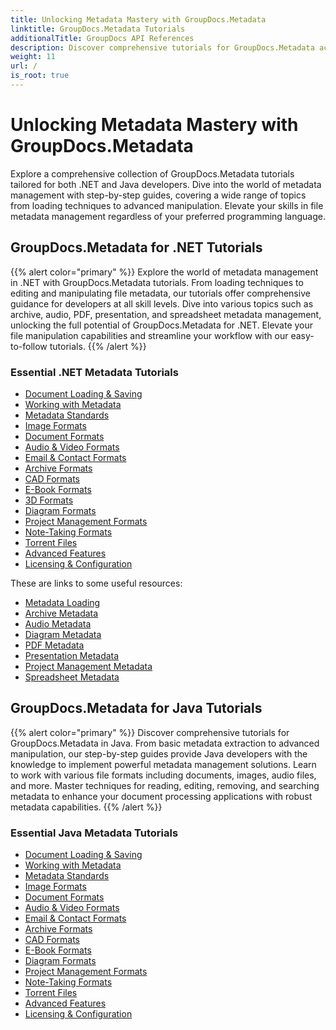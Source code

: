 ```yaml
---
title: Unlocking Metadata Mastery with GroupDocs.Metadata
linktitle: GroupDocs.Metadata Tutorials
additionalTitle: GroupDocs API References
description: Discover comprehensive tutorials for GroupDocs.Metadata across platforms. Master metadata management in .NET and Java effortlessly.
weight: 11
url: /
is_root: true
---
```

# Unlocking Metadata Mastery with GroupDocs.Metadata
Explore a comprehensive collection of GroupDocs.Metadata tutorials tailored for both .NET and Java developers. Dive into the world of metadata management with step-by-step guides, covering a wide range of topics from loading techniques to advanced manipulation. Elevate your skills in file metadata management regardless of your preferred programming language.

## GroupDocs.Metadata for .NET Tutorials
{{% alert color="primary" %}}
Explore the world of metadata management in .NET with GroupDocs.Metadata tutorials. From loading techniques to editing and manipulating file metadata, our tutorials offer comprehensive guidance for developers at all skill levels. Dive into various topics such as archive, audio, PDF, presentation, and spreadsheet metadata management, unlocking the full potential of GroupDocs.Metadata for .NET. Elevate your file manipulation capabilities and streamline your workflow with our easy-to-follow tutorials.
{{% /alert %}}

### Essential .NET Metadata Tutorials

- [Document Loading & Saving](./net/document-loading-saving/)
- [Working with Metadata](./net/working-with-metadata/)
- [Metadata Standards](./net/metadata-standards/)
- [Image Formats](./net/image-formats/)
- [Document Formats](./net/document-formats/)
- [Audio & Video Formats](./net/audio-video-formats/)
- [Email & Contact Formats](./net/email-contact-formats/)
- [Archive Formats](./net/archive-formats/)
- [CAD Formats](./net/cad-formats/)
- [E-Book Formats](./net/ebook-formats/)
- [3D Formats](./net/3d-formats/)
- [Diagram Formats](./net/diagram-formats/)
- [Project Management Formats](./net/project-management-formats/)
- [Note-Taking Formats](./net/note-taking-formats/)
- [Torrent Files](./net/torrent-files/)
- [Advanced Features](./net/advanced-features/)
- [Licensing & Configuration](./net/licensing-configuration/)

These are links to some useful resources:
 
- [Metadata Loading](./net/metadata-loading/)
- [Archive Metadata](./net/archive-metadata/)
- [Audio Metadata](./net/audio-metadata/)
- [Diagram Metadata](./net/diagram-metadata/)
- [PDF Metadata](./net/pdf-metadata/)
- [Presentation Metadata](./net/presentation-metadata/)
- [Project Management Metadata](./net/project-management-metadata/)
- [Spreadsheet Metadata](./net/spreadsheet-metadata/)

## GroupDocs.Metadata for Java Tutorials
{{% alert color="primary" %}}
Discover comprehensive tutorials for GroupDocs.Metadata in Java. From basic metadata extraction to advanced manipulation, our step-by-step guides provide Java developers with the knowledge to implement powerful metadata management solutions. Learn to work with various file formats including documents, images, audio files, and more. Master techniques for reading, editing, removing, and searching metadata to enhance your document processing applications with robust metadata capabilities.
{{% /alert %}}

### Essential Java Metadata Tutorials

- [Document Loading & Saving](./java/document-loading-saving/)
- [Working with Metadata](./java/working-with-metadata/)
- [Metadata Standards](./java/metadata-standards/)
- [Image Formats](./java/image-formats/)
- [Document Formats](./java/document-formats/)
- [Audio & Video Formats](./java/audio-video-formats/)
- [Email & Contact Formats](./java/email-contact-formats/)
- [Archive Formats](./java/archive-formats/)
- [CAD Formats](./java/cad-formats/)
- [E-Book Formats](./java/ebook-formats/)
- [Diagram Formats](./java/diagram-formats/)
- [Project Management Formats](./java/project-management-formats/)
- [Note-Taking Formats](./java/note-taking-formats/)
- [Torrent Files](./java/torrent-files/)
- [Advanced Features](./java/advanced-features/)
- [Licensing & Configuration](./java/licensing-configuration/)